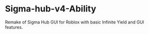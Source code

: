 # Sigma-hub-v4-Ability
Remake of Sigma Hub GUI for Roblox with basic Infinite Yield and GUI features.
